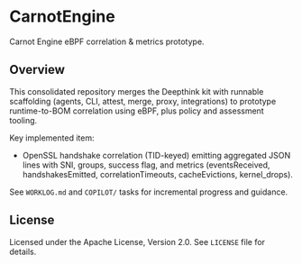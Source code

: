 # CarnotEngine

Carnot Engine eBPF correlation & metrics prototype.

## Overview

This consolidated repository merges the Deepthink kit with runnable scaffolding (agents, CLI, attest, merge, proxy, integrations) to prototype runtime-to-BOM correlation using eBPF, plus policy and assessment tooling.

Key implemented item:
- OpenSSL handshake correlation (TID-keyed) emitting aggregated JSON lines with SNI, groups, success flag, and metrics (eventsReceived, handshakesEmitted, correlationTimeouts, cacheEvictions, kernel_drops).

See `WORKLOG.md` and `COPILOT/` tasks for incremental progress and guidance.

## License

Licensed under the Apache License, Version 2.0. See `LICENSE` file for details.
